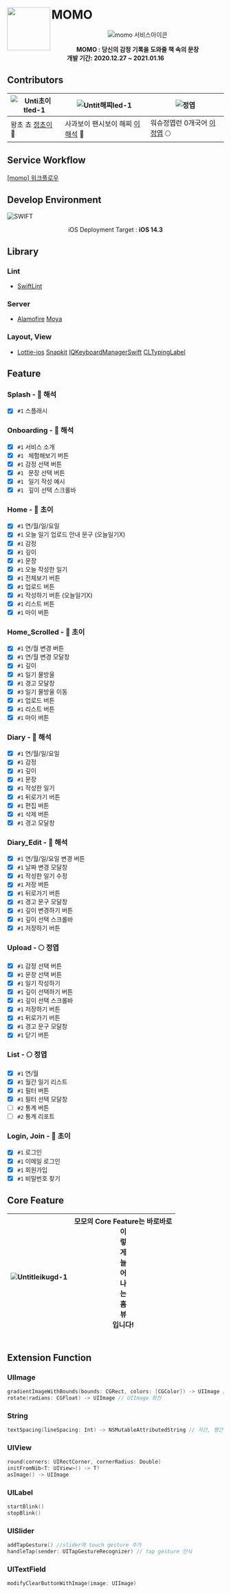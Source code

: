 # MOMO<img src="https://user-images.githubusercontent.com/28949235/104727127-285fef80-5778-11eb-9c04-9c8f74981ad1.png" align=left width=100> 





<p align=center width=100%>
<img src="https://user-images.githubusercontent.com/28949235/104711036-2e4bd580-5764-11eb-8ef2-e545137c6f00.png" alt="momo  서비스아이콘" />
</p><div align=center>

**MOMO : 당신의 감정 기록을 도와줄 책 속의 문장**<br>
**개발 기간: 2020.12.27 ~ 2021.01.16**

</div>

## Contributors

| ![Unti초이tled-1](https://user-images.githubusercontent.com/28949235/104730925-429ccc00-577e-11eb-8679-10a39387cca3.png) | ![Untit해찌led-1](https://user-images.githubusercontent.com/28949235/104730921-40d30880-577e-11eb-8142-5afe2f7e929b.png) | ![정엽](https://user-images.githubusercontent.com/28949235/104730929-43cdf900-577e-11eb-9e8d-32b45c732204.png) |
| ------------------------------------------------------------ | ------------------------------------------------------------ | ------------------------------------------------------------ |
| 왕초 쵸 [정초이](https://github.com/iamcho2) 🥭               | 사과보이 팬시보이 해찌 [이해석](https://github.com/haeseoklee) 🍎 | 워슈정엽런 0개국어 [이정엽](https://github.com/jeongyeob97) 🌕 |



## Service Workflow

[[momo] 워크플로우](https://github.com/Team-MoMo/MoMo-iOS/files/5820564/momo._compressed.pdf)

## Develop Environment

![SWIFT](https://img.shields.io/static/v1?style=for-the-badge&logo=swift&message=SWIFT5&label=&color=FA7343&labelColor=000000)

<center>iOS Deployment Target : <b>iOS 14.3</b></center>

## Library

### Lint

* [SwiftLint]()

### Server

* [Alamofire](https://github.com/Alamofire/Alamofire) [Moya](https://github.com/Moya/Moya)

### Layout, View

* [Lottie-ios](https://github.com/airbnb/lottie-ios) [Snapkit](https://github.com/SnapKit/SnapKit) [IQKeyboardManagerSwift]() [CLTypingLabel]()


## Feature

### Splash - 🍎 해석

- [x] `#1` 스플래시

### Onboarding - 🍎 해석

- [x] `#1` 서비스 소개
- [x] `#1 ` 체험해보기 버튼
- [x] `#1` 감정 선택 버튼
- [x] `#1 ` 문장 선택 버튼
- [x] `#1 ` 일기 작성 예시
- [x] `#1 ` 깊이 선택 스크롤바

### Home - 🥭 초이

- [x] `#1` 연/월/일/요일
- [x] `#1` 오늘 일기 업로드 안내 문구 (오늘일기X)
- [x] `#1` 감정
- [x] `#1` 깊이
- [x] `#1` 문장
- [x] `#1` 오늘 작성한 일기
- [x] `#1` 전체보기 버튼
- [x] `#1` 업로드 버튼
- [x] `#1` 작성하기 버튼 (오늘일기X)
- [x] `#1` 리스트 버튼
- [x] `#1` 마이 버튼

### Home_Scrolled - 🥭 초이

- [x] `#1` 연/월 변경 버튼
- [x] `#1` 연/월 변경 모달창
- [x] `#1` 깊이
- [x] `#1` 일기 물방울
- [x] `#1` 경고 모달창
- [x] `#3` 일기 물방울 이동
- [x] `#1` 업로드 버튼
- [x] `#1` 리스트 버튼
- [x] `#1` 마이 버튼

### Diary - 🍎 해석

- [x] `#1` 연/월/일/요일
- [x] `#1` 감정
- [x] `#1` 깊이
- [x] `#1` 문장
- [x] `#1` 작성한 일기
- [x] `#1` 뒤로가기 버튼
- [x] `#1` 편집 버튼
- [x] `#1` 삭제 버튼
- [x] `#1` 경고 모달창

### Diary_Edit - 🍎 해석

- [x] `#1` 연/월/일/요일 변경 버튼
- [x] `#1` 날짜 변경 모달창
- [x] `#1` 작성한 일기 수정
- [x] `#1` 저장 버튼
- [x] `#1` 뒤로가기 버튼
- [x] `#1` 경고 문구 모달창
- [x] `#1` 깊이 변경하기 버튼
- [x] `#1` 깊이 선택 스크롤바
- [x] `#1` 저장하기 버튼

### Upload  - 🌕 정엽

- [x] `#1` 감정 선택 버튼
- [x] `#1` 문장 선택 버튼
- [x] `#1` 일기 작성하기
- [x] `#1` 깊이 선택하기 버튼
- [x] `#1` 깊이 선택 스크롤바
- [x] `#1` 저장하기 버튼
- [x] `#1` 뒤로가기 버튼
- [x] `#1` 경고 문구 모달창
- [x] `#1` 닫기 버튼

### List  - 🌕 정엽

- [x] `#1` 연/월
- [x] `#1` 월간 일기 리스트
- [x] `#1` 필터 버튼
- [x] `#1` 필터 선택 모달창
- [ ] `#2` 통계 버튼
- [ ] `#2` 통계 리포트

### Login, Join - 🥭 초이

- [x] `#1` 로그인
- [x] `#1` 이메일 로그인
- [x] `#1` 회원가입
- [x] `#1` 비밀번호 찾기

## Core Feature

| ![Untitleikugd-1](https://user-images.githubusercontent.com/28949235/104732479-a32d0880-5780-11eb-9d48-5c8071ea629a.png) | 모모의 Core Feature는 바로바로  <br />이<br />렇<br />게<br />늘<br />어<br />나<br />는<br />홈<br />뷰<br />입니다!<br /><br /> |
| ------------------------------------------------------------ | -------------------- |

## Extension Function

### UIImage

```swift
gradientImageWithBounds(bounds: CGRect, colors: [CGColor]) -> UIImage //CAGradientLayer -> UIImage
rotate(radians: CGFloat) -> UIImage // UIImage 회전
```

### String

```swift
textSpacing(lineSpacing: Int) -> NSMutableAttributedString // 자간, 행간 지정
```

### UIView

```swift
round(corners: UIRectCorner, cornerRadius: Double)
initFromNib<T: UIView>() -> T?
asImage() -> UIImage
```

### UILabel

```swift
startBlink()
stopBlink()
```

### UISlider

```swift
addTapGesture() //slider에 touch gesture 추가
handleTap(sender: UITapGestureRecognizer) // tap gesture 인식
```

### UITextField

```swift
modifyClearButtonWithImage(image: UIImage)
```

